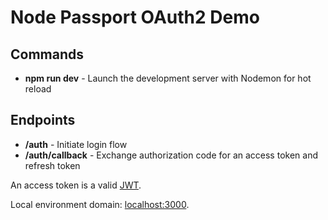 # Node Passport OAuth2 Demo

## Commands

- **npm run dev** - Launch the development server with Nodemon for hot reload

## Endpoints

- **/auth** - Initiate login flow
- **/auth/callback** - Exchange authorization code for an access token and refresh token

An access token is a valid [JWT](https://jwt.io/).

Local environment domain: [localhost:3000](http://localhost:3000).
